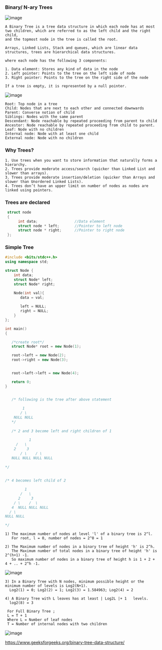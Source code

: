 ### Binary/ N-ary Trees

![image](https://user-images.githubusercontent.com/59710234/156151445-a827dfe2-c83b-4197-bb2d-76cca2108573.png)

```
A Binary Tree is a tree data structure in which each node has at most two children, which are referred to as the left child and the right child,
and the topmost node in the tree is called the root.

Arrays, Linked Lists, Stack and queues, which are linear data structures, trees are hierarchical data structures.
```
```
where each node has the following 3 components:

1. Data element: Stores any kind of data in the node
2. Left pointer: Points to the tree on the left side of node
3. Right pointer: Points to the tree on the right side of the node

If a tree is empty, it is represented by a null pointer.
```
![image](https://user-images.githubusercontent.com/59710234/155928150-9efb502c-7532-4145-a59c-d04e81b44ece.png)
```
Root: Top node in a tree
Child: Nodes that are next to each other and connected downwards
Parent: Converse notion of child
Siblings: Nodes with the same parent
Descendant: Node reachable by repeated proceeding from parent to child
Ancestor: Node reachable by repeated proceeding from child to parent.
Leaf: Node with no children
Internal node: Node with at least one child
External node: Node with no children
```
### Why Trees?

```
1. Use trees when you want to store information that naturally forms a hierarchy.
2. Trees provide moderate access/search (quicker than Linked List and slower than arrays).
3. Trees provide moderate insertion/deletion (quicker than Arrays and slower than Unordered Linked Lists).
4. Trees don’t have an upper limit on number of nodes as nodes are linked using pointers.
```

### Trees are declared
 ```c++
  struct node
  {
       int data;                 //Data element
       struct node * left;       //Pointer to left node
       struct node * right;      //Pointer to right node
  };
 ```
### Simple Tree
```c++
#include <bits/stdc++.h>
using namespace std;

struct Node {
    int data;
    struct Node* left;
    struct Node* right;

    Node(int val){
       data = val;
    
       left = NULL;
       right = NULL;
    }
};

int main()
{

   /*create root*/
   struct Node* root = new Node(1);

   root->left = new Node(2);
   root->right = new Node(3);
 

   root->left->left = new Node(4);

   return 0;
}

  
   /* following is the tree after above statement

	    1
	   / \
	NULL NULL
   */
   
   /* 2 and 3 become left and right children of 1
				 
           1
	 /   \
	2     3
       / \    / \
   NULL NULL NULL NULL
 
*/
	
	
/* 4 becomes left child of 2

         1
       /   \
      2     3
    / \    /  \
   4  NULL NULL NULL
  / \
NULL NULL

*/

```
```
1) The maximum number of nodes at level 'l' of a binary tree is 2^l.
   For root, l = 0, number of nodes = 2^0 = 1 
   
2) The Maximum number of nodes in a binary tree of height 'h' is 2^h. 
   The Maximum number of total nodes in a binary tree of height 'h' is 2^(h+1) -1. 
   So maximum number of nodes in a binary tree of height h is 1 + 2 + 4 + .. + 2^h -1.
 ```
 
 ![image](https://user-images.githubusercontent.com/59710234/156149791-6d839008-6f2a-482b-95c4-e1ef1a70e9df.png)
 
 ```
3) In a Binary Tree with N nodes, minimum possible height or the minimum number of levels is Log2(N+1).   
   Log2(1) = 0; Log2(2) = 1; Log2(3) = 1.584963; Log2(4) = 2

4) A Binary Tree with L leaves has at least | Log2L |+ 1   levels.
   log2(8) = 3
```

```
 For Full Binary Tree ;
 L = T + 1
 Where L = Number of leaf nodes
 T = Number of internal nodes with two children
```
![image](https://user-images.githubusercontent.com/59710234/156152465-ca2f82b0-1519-4781-98d8-b4fbbebaa87f.png)

https://www.geeksforgeeks.org/binary-tree-data-structure/
